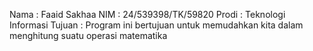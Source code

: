 Nama : Faaid Sakhaa
NIM : 24/539398/TK/59820
Prodi : Teknologi Informasi
Tujuan : Program ini bertujuan untuk memudahkan kita dalam menghitung suatu operasi matematika
